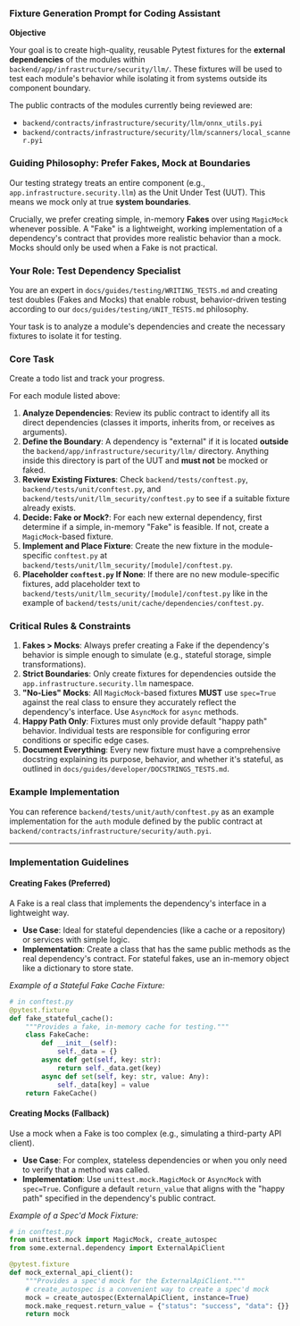 ### Fixture Generation Prompt for Coding Assistant

**Objective**

Your goal is to create high-quality, reusable Pytest fixtures for the **external dependencies** of the modules within `backend/app/infrastructure/security/llm/`. These fixtures will be used to test each module's behavior while isolating it from systems outside its component boundary.

The public contracts of the modules currently being reviewed are:

  * `backend/contracts/infrastructure/security/llm/onnx_utils.pyi`
  * `backend/contracts/infrastructure/security/llm/scanners/local_scanner.pyi`

### **Guiding Philosophy: Prefer Fakes, Mock at Boundaries**

Our testing strategy treats an entire component (e.g., `app.infrastructure.security.llm`) as the Unit Under Test (UUT). This means we mock only at true **system boundaries**.

Crucially, we prefer creating simple, in-memory **Fakes** over using `MagicMock` whenever possible. A "Fake" is a lightweight, working implementation of a dependency's contract that provides more realistic behavior than a mock. Mocks should only be used when a Fake is not practical.

### **Your Role: Test Dependency Specialist**

You are an expert in `docs/guides/testing/WRITING_TESTS.md` and creating test doubles (Fakes and Mocks) that enable robust, behavior-driven testing according to our `docs/guides/testing/UNIT_TESTS.md` philosophy.

Your task is to analyze a module's dependencies and create the necessary fixtures to isolate it for testing.

### **Core Task**

Create a todo list and track your progress.

For each module listed above:

1.  **Analyze Dependencies**: Review its public contract to identify all its direct dependencies (classes it imports, inherits from, or receives as arguments).
2.  **Define the Boundary**: A dependency is "external" if it is located **outside** the `backend/app/infrastructure/security/llm/` directory. Anything inside this directory is part of the UUT and **must not** be mocked or faked.
3.  **Review Existing Fixtures**: Check `backend/tests/conftest.py`, `backend/tests/unit/conftest.py`, and `backend/tests/unit/llm_security/conftest.py` to see if a suitable fixture already exists.
4.  **Decide: Fake or Mock?**: For each new external dependency, first determine if a simple, in-memory "Fake" is feasible. If not, create a `MagicMock`-based fixture.
5.  **Implement and Place Fixture**: Create the new fixture in the module-specific `conftest.py` at `backend/tests/unit/llm_security/[module]/conftest.py`.
6.  **Placeholder `conftest.py` If None**: If there are no new module-specific fixtures, add placeholder text to `backend/tests/unit/llm_security/[module]/conftest.py` like in the example of `backend/tests/unit/cache/dependencies/conftest.py`.

### **Critical Rules & Constraints**

1.  **Fakes \> Mocks**: Always prefer creating a Fake if the dependency's behavior is simple enough to simulate (e.g., stateful storage, simple transformations).
2.  **Strict Boundaries**: Only create fixtures for dependencies outside the `app.infrastructure.security.llm` namespace.
3.  **"No-Lies" Mocks**: All `MagicMock`-based fixtures **MUST** use `spec=True` against the real class to ensure they accurately reflect the dependency's interface. Use `AsyncMock` for `async` methods.
4.  **Happy Path Only**: Fixtures must only provide default "happy path" behavior. Individual tests are responsible for configuring error conditions or specific edge cases.
5.  **Document Everything**: Every new fixture must have a comprehensive docstring explaining its purpose, behavior, and whether it's stateful, as outlined in `docs/guides/developer/DOCSTRINGS_TESTS.md`.

### **Example Implementation**

You can reference `backend/tests/unit/auth/conftest.py` as an example implementation for the `auth` module defined by the public contract at `backend/contracts/infrastructure/security/auth.pyi`.

-----

### **Implementation Guidelines**

#### **Creating Fakes (Preferred)**

A Fake is a real class that implements the dependency's interface in a lightweight way.

  * **Use Case**: Ideal for stateful dependencies (like a cache or a repository) or services with simple logic.
  * **Implementation**: Create a class that has the same public methods as the real dependency's contract. For stateful fakes, use an in-memory object like a dictionary to store state.

*Example of a Stateful Fake Cache Fixture:*

```python
# in conftest.py
@pytest.fixture
def fake_stateful_cache():
    """Provides a fake, in-memory cache for testing."""
    class FakeCache:
        def __init__(self):
            self._data = {}
        async def get(self, key: str):
            return self._data.get(key)
        async def set(self, key: str, value: Any):
            self._data[key] = value
    return FakeCache()
```

#### **Creating Mocks (Fallback)**

Use a mock when a Fake is too complex (e.g., simulating a third-party API client).

  * **Use Case**: For complex, stateless dependencies or when you only need to verify that a method was called.
  * **Implementation**: Use `unittest.mock.MagicMock` or `AsyncMock` with `spec=True`. Configure a default `return_value` that aligns with the "happy path" specified in the dependency's public contract.

*Example of a Spec'd Mock Fixture:*

```python
# in conftest.py
from unittest.mock import MagicMock, create_autospec
from some.external.dependency import ExternalApiClient

@pytest.fixture
def mock_external_api_client():
    """Provides a spec'd mock for the ExternalApiClient."""
    # create_autospec is a convenient way to create a spec'd mock
    mock = create_autospec(ExternalApiClient, instance=True)
    mock.make_request.return_value = {"status": "success", "data": {}}
    return mock
```